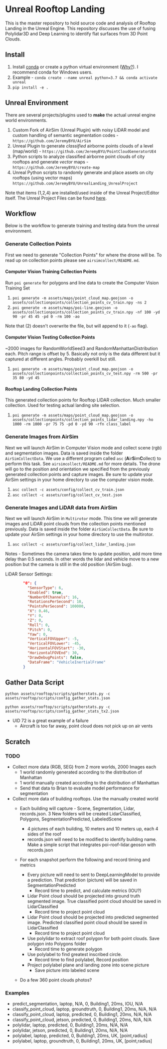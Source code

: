 # Unreal Rooftop Landing

This is the master repository to hold source code and analysis of Rooftop Landing in the Unreal Engine. This repository discusses the use of fusing Polylidar3D and Deep Learning to identify flat surfaces from 3D Point Clouds.

## Install

1. Install [conda](https://conda.io/projects/conda/en/latest/) or create a python virtual environment ([Why?](https://medium.freecodecamp.org/why-you-need-python-environments-and-how-to-manage-them-with-conda-85f155f4353c)). I recommend conda for Windows users.
2. Example - `conda create --name unreal python=3.7 && conda activate unreal` 
2. `pip install -e .`


## Unreal Environment

There are several projects/plugins used to **make** the actual unreal engine world environments. 

1. Custom Fork of AirSim (Unreal Plugin) with noisy LiDAR model and custom handling of semantic segmentation codes - `https://github.com/JeremyBYU/AirSim`
2. Unreal Plugin to generate *classified* airborne points clouds of a level (map/world) - `https://github.com/JeremyBYU/PointCloudGeneratorUE4`
3. Python scripts to analyze classified airborne point clouds of city rooftops and generate *vector* maps - `https://github.com/JeremyBYU/create-map`
4. Unreal Python scripts to randomly generate and place assets on city rooftops (using vector maps) `https://github.com/JeremyBYU/UnrealLanding_UnrealProject`

Note that items (1,2,4) are installed/used inside of the Unreal Project/Editor itself. The Unreal Project Files can be found [here](https://github.com/JeremyBYU/UnrealLanding_UnrealProject).


## Workflow

Below is the workflow to generate training and testing data from the unreal environment.


### Generate Collection Points

First we need to generate "Collection Points" for where the drone will be. To read up on collection points please see `airsimcollect/README.md`.


#### Computer Vision Training Collection Points

Run `poi generate` for polygons and line data to create the Computer Vision Training Set

1. `poi generate -m assets/maps/point_cloud_map.geojson -o assets/collectionpoints/collection_points_cv_train.npy -ns 2`
2. `poi generate -m assets/maps/poi-line.geojson -o assets/collectionpoints/collection_points_cv_train.npy -nf 100 -yd 90 -pr 45 45 -pd 0 -rm 100 -ao`

Note that (2) doesn't overwrite the file, but will append to it (`-ao` flag).

#### Computer Vision Testing Collection Points

~2000 images for RandomWorldSeed3 and RandomManhattanDistribution each. Pitch range is offset by 5. Basically not only is the data different but it captured at different angles.  Probably overkill but still.

1. `poi generate -m assets/maps/point_cloud_map.geojson -o assets/collectionpoints/collection_points_cv_test.npy -rm 500 -pr 35 80 -yd 45`


#### Rooftop Landing Collection Points

This generated collection points for Rooftop LIDAR collection. Much smaller collection. Used for testing actual landing site selection. 

1. `poi generate -m assets/maps/point_cloud_map.geojson -o assets/collectionpoints/collection_points_lidar_landing.npy -ho 1000 -rm 1000 -pr 75 75 -pd 0 -yd 90 -rfn class_label`

### Generate Images from AirSim

Next we will launch AirSim in Computer Vision mode and collect scene (rgb) and segmentation images. Data is saved inside the folder `AirSimCollectData`. We use a different program called `asc` (**A**ir**S**im**C**ollect) to perform this task. See `airsimcollect/README.md` for more details.  The drone will go to the position and orientation we specified from the previously generated collection points and capture images. Be sure to update your AirSim settings in your home directory to use the computer vision mode.

1. `asc collect -c assets/config/collect_cv_train.json`
2. `asc collect -c assets/config/collect_cv_test.json`

### Generate Images and LiDAR data from AirSim

Next we will launch AirSim in `Multirotor` mode. This time we will generate images and LiDAR point clouds from the collection points mentioned previously. Data is saved inside the folder `AirSimCollectData`. Be sure to update your AirSim settings in your home directory to use the multirotor.

1. `asc collect -c assets/config/collect_lidar_landing.json`

Notes - Sometimes the camera takes time to update position, add more time delay than 0.5 seconds. In other words the lidar and vehicle move to a new position but the camera is still in the old position (AirSim bug).

LiDAR Sensor Settings:

```json
        "0": {
          "SensorType": 6,
          "Enabled": true,
          "NumberOfChannels": 16,
          "RotationsPerSecond": 10,
          "PointsPerSecond": 100000,
          "X": 0.46,
          "Y": 0,
          "Z": 0,
          "Roll": 0,
          "Pitch": 0,
          "Yaw": 0,
          "VerticalFOVUpper": -5,
          "VerticalFOVLower": -45,
          "HorizontalFOVStart": -30,
          "HorizontalFOVEnd": 30,
          "DrawDebugPoints": false,
          "DataFrame": "VehicleInertialFrame"
        }
```

## Gather Data Script

`python assets/rooftop/scripts/gatherstats.py -c assets/rooftop/scripts/config_gather_stats.json`

`python assets/rooftop/scripts/gatherstats.py -c assets/rooftop/scripts/config_gather_stats_tx2.json`

* UID 72 is a great example of a failure
  * Aircraft is too far away, point cloud does not pick up on air vents
 



## Scratch

### TODO

* Collect more data (RGB, SEG) from 2 more worlds, 2000 Images each
  * 1 world randomly generated according to the distribution of Manhattan
  * 1 world manually created according to the distribution of Manhattan
  * Send that data to Brian to evaluate model performance for segmentation
* Collect more data of building rooftops. Use the manually created world
  * Each building will capture - Scene, Segmentation, Lidar, records.json. 3 New folders will be created LidarClassified, Polygons, SegmentationPredicted, LabeledScene
    * 4 pictures of each building, 10 meters and 10 meters up, each 4 sides of the roof
    * records.json will need to be modified to identify building name. Make a simple script that integrates poi-roof-lidar.geoson with records.json

  * For each snapshot perform the following and record timing and metrics
    * Every picture will need to sent to DeepLearningModel to provide a prediction. That prediction (picture) will be saved in SegmentationPredicted
      * Record time to predict, and calculate metrics (IOU?)
    * Lidar Point cloud should be projected into ground truth segmented image. True classified point cloud should be saved in LidarClassified
      * Record time to project point cloud
    * Lidar Point cloud should be projected into predicted segmented image. Predicted classified point cloud should be saved in LidarClassified
      * Record time to project point cloud
    * Use polylidar to extract roof polygon for both point clouds. Save polygon into Polygons folder
      * Record time to generate polygon
    * Use polylabel to find greatest inscribed circle. 
      * Record time to find polylabel, Record position 
    * Project polylabel plane and landing zone into scene picture
      * Save picture into labeled scene

  * Do a few 360 point clouds photos?


### Examples
  * predict_segmentation, laptop, N/A,  0, Building1, 20ms, IOU, N/A
  * classify_point_cloud, laptop, groundtruth, 0, Building1, 20ms, N/A, N/A
  * classify_point_cloud, laptop, predicted, 0, Building1, 20ms, N/A, N/A
  * classify_point_cloud, jetson, predicted, 0, Building1, 20ms, N/A, N/A
  * polylidar, laptop, predicted, 0, Building1, 20ms, N/A, N/A
  * polylidar, jetson, predicted, 0, Building1, 20ms, N/A, N/A
  * polylabel, laptop, predicted, 0, Building1, 20ms, UK, [point,radius]
  * polylabel, laptop, groundtruth, 0, Building1, 20ms, UK, [point,radius]